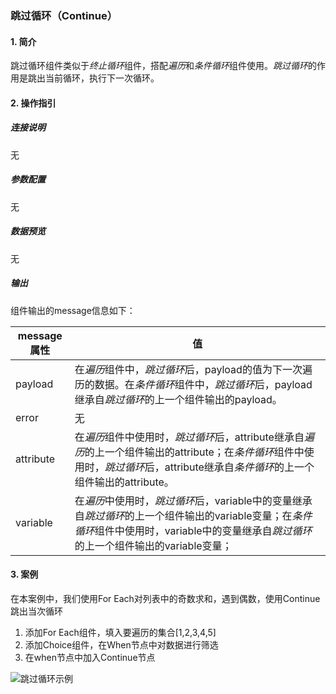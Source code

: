 ### 跳过循环（Continue）

#### 1. 简介

跳过循环组件类似于*终止循环*组件，搭配*遍历*和*条件循环*组件使用。*跳过循环*的作用是跳出当前循环，执行下一次循环。

#### 2. 操作指引

##### 连接说明

无

##### 参数配置

无

##### 数据预览

无

##### 输出

组件输出的message信息如下：

| message属性 | 值                                                           |
| ----------- | ------------------------------------------------------------ |
| payload     | 在*遍历*组件中，*跳过循环*后，payload的值为下一次遍历的数据。在*条件循环*组件中，*跳过循环*后，payload继承自*跳过循环*的上一个组件输出的payload。 |
| error       | 无                                                           |
| attribute   | 在*遍历*组件中使用时，*跳过循环*后，attribute继承自*遍历*的上一个组件输出的attribute；在*条件循环*组件中使用时，*跳过循环*后，attribute继承自*条件循环*的上一个组件输出的attribute。 |
| variable    | 在*遍历*中使用时，*跳过循环*后，variable中的变量继承自*跳过循环*的上一个组件输出的variable变量；在*条件循环*组件中使用时，variable中的变量继承自*跳过循环*的上一个组件输出的variable变量； |

#### 3. 案例

在本案例中，我们使用For Each对列表中的奇数求和，遇到偶数，使用Continue跳出当次循环

1. 添加For Each组件，填入要遍历的集合[1,2,3,4,5]
2. 添加Choice组件，在When节点中对数据进行筛选
3. 在when节点中加入Continue节点

![跳过循环示例](https://qcloudimg.tencent-cloud.cn/raw/22c62f6c9928cda3d0636e12ef0d4e86.jpg)
